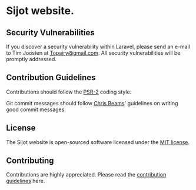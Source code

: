 # Sijot website.

## Security Vulnerabilities

If you discover a security vulnerability within Laravel, please send an e-mail to Tim Joosten at Topairy@gmail.com. All security vulnerabilities will be promptly addressed.

## Contribution Guidelines

Contributions should follow the [PSR-2](https://github.com/php-fig/fig-standards/blob/master/accepted/PSR-2-coding-style-guide.md) coding style.

Git commit messages should follow [Chris Beams](http://chris.beams.io/posts/git-commit/)' guidelines on writing good commit messages.

## License

The Sijot website is open-sourced software licensed under the [MIT license](http://opensource.org/licenses/MIT).

## Contributing
Contributions are highly appreciated. Please read the [contribution guidelines](contributing.md) here.